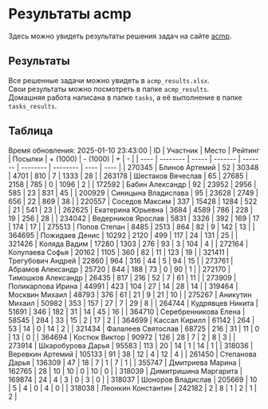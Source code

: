 # Результаты acmp
Здесь можно увидеть результаты решения задач на сайте [acmp](https://acmp.ru). 

## Результаты
Все решенные задачи можно увидеть в `acmp_results.xlsx`.   
Свои результаты можно посмотреть в папке `acmp_results`.  
Домашняя работа написана в папке `tasks`, а её выполнение в папке `tasks_results`.

## Таблица
Время обновления: 2025-01-10 23:43:00
| ID   | Участник | Место | Рейтинг | Посылки | + (1000) | - (1000) | +    | -    |
| ---- | -------- | ----- | ------- | ------- | -------- | -------- | ---- | ---- |
| 270345 | Блинов Артемий | 52 | 30348 | 4701 | 810 | 7 | 1333 | 28 |
| 263178 | Шестаков Вячеслав | 65 | 27685 | 2158 | 785 | 0 | 1096 | 2 |
| 172592 | Бабин Александр | 92 | 23952 | 2956 | 585 | 23 | 831 | 45 |
| 200929 | Синицына Владислава | 95 | 23628 | 2749 | 656 | 22 | 869 | 38 |
| 220557 | Соседов Максим | 337 | 15428 | 1284 | 522 | 21 | 541 | 23 |
| 262625 | Екатерина Юрьевна | 3684 | 4589 | 786 | 228 | 19 | 256 | 28 |
| 234042 | Ведерников Ярослав | 5831 | 3326 | 392 | 169 | 17 | 174 | 17 |
| 275513 | Попов Степан | 8485 | 2513 | 864 | 82 | 9 | 142 | 13 |
| 364695 | Пожидаев Денис | 10292 | 2120 | 499 | 117 | 24 | 131 | 25 |
| 321426 | Коляда Вадим | 17280 | 1303 | 276 | 93 | 3 | 104 | 4 |
| 272164 | Колупаева Софья | 20162 | 1105 | 360 | 82 | 11 | 123 | 19 |
| 321411 | Трегубович Андрей | 22860 | 964 | 316 | 44 | 5 | 94 | 15 |
| 273761 | Абрамов Александр | 25720 | 844 | 188 | 73 | 0 | 90 | 1 |
| 272170 | Тимошков Александр | 26435 | 817 | 216 | 52 | 7 | 61 | 11 |
| 273909 | Поликарпова Ирина | 44991 | 423 | 104 | 27 | 14 | 28 | 14 |
| 319464 | Москвин Михаил | 48793 | 376 | 61 | 21 | 9 | 21 | 10 |
| 275267 | Аникутин Михаил | 50982 | 353 | 157 | 27 | 7 | 29 | 8 |
| 264744 | Кудрявцев Никита | 51691 | 346 | 182 | 31 | 14 | 45 | 16 |
| 364710 | Серебренникова Елена | 58545 | 284 | 33 | 15 | 2 | 17 | 2 |
| 364699 | Кассал Кирилл | 61142 | 264 | 53 | 14 | 0 | 14 | 2 |
| 321434 | Фалалеев Святослав | 68725 | 216 | 31 | 11 | 0 | 13 | 0 |
| 364694 | Костюк Виктор | 90972 | 126 | 28 | 7 | 2 | 8 | 3 |
| 273914 | Шкаробурова Дарья | 95583 | 113 | 20 | 14 | 1 | 14 | 1 |
| 318036 | Веревкин Артемий | 105133 | 91 | 38 | 12 | 4 | 12 | 4 |
| 261450 | Степанова Дарья | 136309 | 47 | 18 | 7 | 1 | 7 | 1 |
| 355747 | Дмитриева Марина | 162765 | 28 | 10 | 10 | 0 | 10 | 0 |
| 318039 | Димитришина Маргарита | 169874 | 24 | 4 | 3 | 0 | 3 | 0 |
| 318037 | Шоноров Владислав | 205669 | 10 | 5 | 4 | 0 | 4 | 0 |
| 318038 | Леонкин Константин | 242182 | 2 | 8 | 1 | 2 | 1 | 2 |
